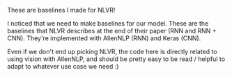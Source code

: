 These are baselines I made for NLVR!

I noticed that we need to make baselines for our model. These are the baselines that NLVR describes at the end of their paper (RNN and RNN + CNN). They're implemented with AllenNLP (RNN) and Keras (CNN).

Even if we don't end up picking NLVR, the code here is directly related to using vision with AllenNLP, and should be pretty easy to be read / helpful to adapt to whatever use case we need :)
